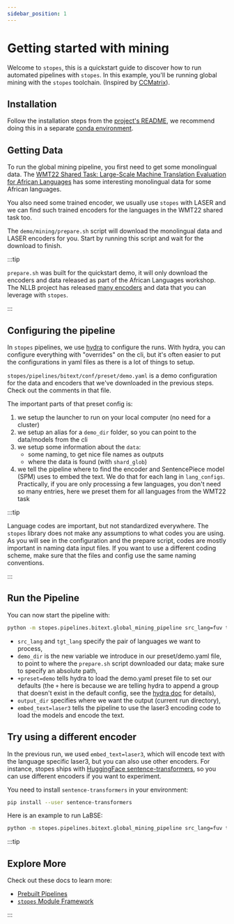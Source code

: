 ```yaml
---
sidebar_position: 1
---
```


# Getting started with mining

Welcome to `stopes`, this is a quickstart guide to discover how to run automated pipelines with `stopes`. In this example, you'll be running
global mining with the `stopes` toolchain. (Inspired by
[CCMatrix](https://ai.facebook.com/blog/ccmatrix-a-billion-scale-bitext-data-set-for-training-translation-models/)).

## Installation

Follow the installation steps from the [project's README](https://github.com/facebookresearch/stopes/blob/main/README.md), we recommend doing this in a separate [conda environment](https://docs.conda.io/projects/conda/en/latest/user-guide/getting-started.html).

## Getting Data

To run the global mining pipeline, you first need to get some monolingual data.
The [WMT22 Shared Task: Large-Scale Machine Translation Evaluation for African
Languages](https://statmt.org/wmt22/large-scale-multilingual-translation-task.html)
has some interesting monolingual data for some African languages.

You also need some trained encoder, we usually use `stopes` with LASER and we can
find such trained encoders for the languages in the WMT22 shared task too.

The `demo/mining/prepare.sh` script will download the monolingual data and LASER encoders
for you. Start by running this script and wait for the download to finish.

:::tip

`prepare.sh` was built for the quickstart demo, it will only download the encoders and data released as part of the African Languages workshop. The NLLB project has released [many encoders](https://github.com/facebookresearch/LASER/tree/main/nllb/) and data that you can leverage with `stopes`.

:::

## Configuring the pipeline

In `stopes` pipelines, we use [hydra](https://hydra.cc/) to configure the runs.
With hydra, you can configure everything with "overrides" on the cli, but it's
often easier to put the configurations in yaml files as there is a lot of things
to setup.

`stopes/pipelines/bitext/conf/preset/demo.yaml` is a demo configuration for the
data and encoders that we've downloaded in the previous steps. Check out the
comments in that file.

The important parts of that preset config is:
1. we setup the launcher to run on your local computer (no need for a cluster)
2. we setup an alias for a `demo_dir` folder, so you can point to the
   data/models from the cli
3. we setup some information about the `data`:
   - some naming, to get nice file names as outputs
   - where the data is found (with `shard_glob`)
4. we tell the pipeline where to find the encoder and SentencePiece model (SPM) uses
   to embed the text. We do that for each lang in `lang_configs`. Practically,
   if you are only processing a few languages, you don't need so many entries,
   here we preset them for all languages from the WMT22 task

:::tip

Language codes are important, but not standardized everywhere. The `stopes` library does not make any assumptions to what codes you are using. As you will see in the configuration and the prepare script, codes are mostly important in naming data input files. If you want to use a different coding scheme, make sure that the files and config use the same naming conventions.

:::

## Run the Pipeline

You can now start the pipeline with:
```bash
python -m stopes.pipelines.bitext.global_mining_pipeline src_lang=fuv tgt_lang=zul demo_dir=.../stopes-repo/demo/mining +preset=demo output_dir=. embed_text=laser3
```

- `src_lang` and `tgt_lang` specify the pair of languages we want to process,
- `demo_dir` is the new variable we introduce in our preset/demo.yaml file, to
  point to where the `prepare.sh` script downloaded our data; make sure to
  specify an absolute path,
- `+preset=demo` tells hydra to load the demo.yaml preset file to set our
  defaults (the `+` here is because we are telling hydra to append a group that
  doesn't exist in the default config, see the [hydra
  doc](https://hydra.cc/docs/1.0/advanced/override_grammar/basic/#basic-override-syntax)
  for details),
- `output_dir` specifies where we want the output (current run directory),
- `embed_text=laser3` tells the pipeline to use the laser3 encoding code to load
  the models and encode the text.

## Try using a different encoder

In the previous run, we used `embed_text=laser3`, which will encode text with
the language specific laser3, but you can also use other encoders. For instance,
stopes ships with [HuggingFace
sentence-transformers](https://huggingface.co/sentence-transformers), so you can
use different encoders if you want to experiment.

You need to install `sentence-transformers` in your environment:

```bash
pip install --user sentence-transformers
```

Here is an example to run LaBSE:

```bash
python -m stopes.pipelines.bitext.global_mining_pipeline src_lang=fuv tgt_lang=zul demo_dir=.../stopes-repo/demo/mining +preset=demo output_dir=. embed_text=hf_labse lang_configs=null embedding_dimensions=768
```

:::tip

## Explore More

Check out these docs to learn more:
- [Prebuilt Pipelines](category/prebuilt-pipelines)
- [`stopes` Module Framework](stopes)

:::
